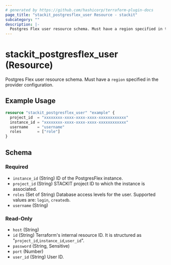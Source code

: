 ```yaml
---
# generated by https://github.com/hashicorp/terraform-plugin-docs
page_title: "stackit_postgresflex_user Resource - stackit"
subcategory: ""
description: |-
  Postgres Flex user resource schema. Must have a region specified in the provider configuration.
---
```


# stackit_postgresflex_user (Resource)

Postgres Flex user resource schema. Must have a `region` specified in the provider configuration.

## Example Usage

```terraform
resource "stackit_postgresflex_user" "example" {
  project_id  = "xxxxxxxx-xxxx-xxxx-xxxx-xxxxxxxxxxxx"
  instance_id = "xxxxxxxx-xxxx-xxxx-xxxx-xxxxxxxxxxxx"
  username    = "username"
  roles       = ["role"]
}
```

<!-- schema generated by tfplugindocs -->
## Schema

### Required

- `instance_id` (String) ID of the PostgresFlex instance.
- `project_id` (String) STACKIT project ID to which the instance is associated.
- `roles` (Set of String) Database access levels for the user. Supported values are: `login`, `createdb`.
- `username` (String)

### Read-Only

- `host` (String)
- `id` (String) Terraform's internal resource ID. It is structured as "`project_id`,`instance_id`,`user_id`".
- `password` (String, Sensitive)
- `port` (Number)
- `user_id` (String) User ID.
